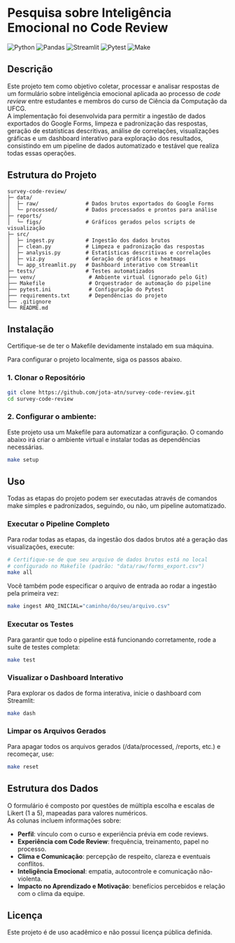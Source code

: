# Pesquisa sobre Inteligência Emocional no Code Review

![Python](https://img.shields.io/badge/Python-3776AB?style=for-the-badge&logo=python&logoColor=white)
![Pandas](https://img.shields.io/badge/Pandas-150458?style=for-the-badge&logo=pandas&logoColor=white)
![Streamlit](https://img.shields.io/badge/Streamlit-FF4B4B?style=for-the-badge&logo=streamlit&logoColor=white)
![Pytest](https://img.shields.io/badge/Pytest-0A9B53?style=for-the-badge&logo=pytest&logoColor=white)
![Make](https://img.shields.io/badge/GNU%20Make-4DB6AC?style=for-the-badge&logo=gnu-make&logoColor=white)

## Descrição
Este projeto tem como objetivo coletar, processar e analisar respostas de um formulário sobre inteligência emocional aplicada ao processo de *code review* entre estudantes e membros do curso de Ciência da Computação da UFCG.  
A implementação foi desenvolvida para permitir a ingestão de dados exportados do Google Forms, limpeza e padronização das respostas, geração de estatísticas descritivas, análise de correlações, visualizações gráficas e um dashboard interativo para exploração dos resultados, consistindo em um pipeline de dados automatizado e testável que realiza todas essas operações.


## Estrutura do Projeto
```
survey-code-review/
├─ data/
│  ├─ raw/               # Dados brutos exportados do Google Forms
│  └─ processed/         # Dados processados e prontos para análise
├─ reports/
│  └─ figs/              # Gráficos gerados pelos scripts de visualização
├─ src/
│  ├─ ingest.py          # Ingestão dos dados brutos
│  ├─ clean.py           # Limpeza e padronização das respostas
│  ├─ analysis.py        # Estatísticas descritivas e correlações
│  ├─ viz.py             # Geração de gráficos e heatmaps
│  └─ app_streamlit.py   # Dashboard interativo com Streamlit
├─ tests/                # Testes automatizados
├── venv/                 # Ambiente virtual (ignorado pelo Git)
├── Makefile              # Orquestrador de automação do pipeline
├── pytest.ini            # Configuração do Pytest
├── requirements.txt      # Dependências do projeto
├── .gitignore
└── README.md
```

## Instalação

Certifique-se de ter o Makefile devidamente instalado em sua máquina.

Para configurar o projeto localmente, siga os passos abaixo.

### 1. Clonar o Repositório
```bash
git clone https://github.com/jota-atn/survey-code-review.git
cd survey-code-review
```

### 2. Configurar o ambiente:
Este projeto usa um Makefile para automatizar a configuração. O comando abaixo irá criar o ambiente virtual e instalar todas as dependências necessárias.
```bash
make setup
```


## Uso
Todas as etapas do projeto podem ser executadas através de comandos make simples e padronizados, seguindo, ou não, um pipeline automatizado.

### Executar o Pipeline Completo
Para rodar todas as etapas, da ingestão dos dados brutos até a geração das visualizações, execute:

```bash
# Certifique-se de que seu arquivo de dados brutos está no local
# configurado no Makefile (padrão: "data/raw/forms_export.csv")
make all
```
Você também pode especificar o arquivo de entrada ao rodar a ingestão pela primeira vez:

```bash
make ingest ARQ_INICIAL="caminho/do/seu/arquivo.csv"
```

### Executar os Testes
Para garantir que todo o pipeline está funcionando corretamente, rode a suíte de testes completa:

```bash
make test
```

### Visualizar o Dashboard Interativo
Para explorar os dados de forma interativa, inicie o dashboard com Streamlit:

```bash
make dash
```

### Limpar os Arquivos Gerados
Para apagar todos os arquivos gerados (/data/processed, /reports, etc.) e recomeçar, use:

```bash
make reset
```
## Estrutura dos Dados
O formulário é composto por questões de múltipla escolha e escalas de Likert (1 a 5), mapeadas para valores numéricos.  
As colunas incluem informações sobre:
- **Perfil**: vínculo com o curso e experiência prévia em code reviews.
- **Experiência com Code Review**: frequência, treinamento, papel no processo.
- **Clima e Comunicação**: percepção de respeito, clareza e eventuais conflitos.
- **Inteligência Emocional**: empatia, autocontrole e comunicação não-violenta.
- **Impacto no Aprendizado e Motivação**: benefícios percebidos e relação com o clima da equipe.

## Licença
Este projeto é de uso acadêmico e não possui licença pública definida.

